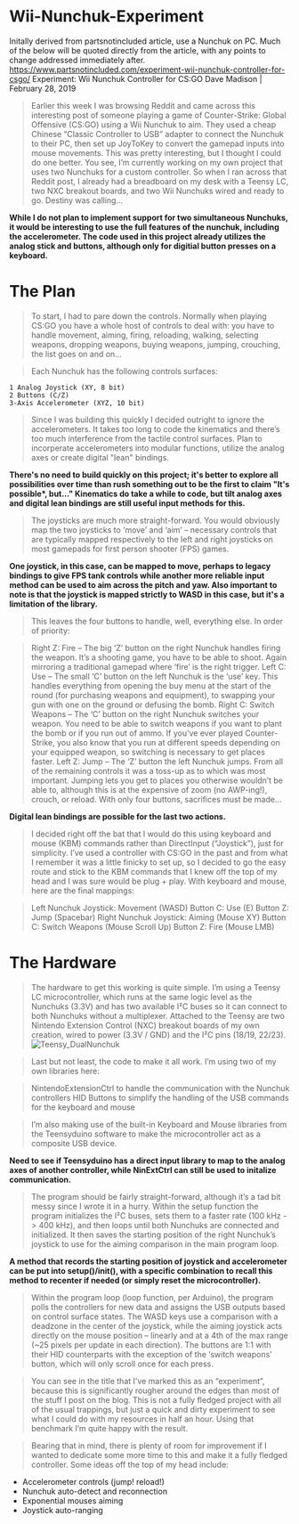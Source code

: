 # Wii-Nunchuk-Experiment
Initally derived from partsnotincluded article, use a Nunchuk on PC.
Much of the below will be quoted directly from the article, with any points to change addressed immediately after.
https://www.partsnotincluded.com/experiment-wii-nunchuk-controller-for-csgo/
Experiment: Wii Nunchuk Controller for CS:GO
Dave Madison | February 28, 2019

> Earlier this week I was browsing Reddit and came across this interesting post of someone playing a game of Counter-Strike: Global Offensive (CS:GO) using a Wii Nunchuk to aim. They used a cheap Chinese “Classic Controller to USB” adapter to connect the Nunchuk to their PC, then set up JoyToKey to convert the gamepad inputs into mouse movements.
This was pretty interesting, but I thought I could do one better. You see, I’m currently working on my own project that uses two Nunchuks for a custom controller. So when I ran across that Reddit post, I already had a breadboard on my desk with a Teensy LC, two NXC breakout boards, and two Wii Nunchuks wired and ready to go. Destiny was calling…

__While I do not plan to implement support for two simultaneous Nunchuks, it would be interesting to use the full features of the nunchuk, including the accelerometer. The code used in this project already utilizes the analog stick and buttons, although only for digitial button presses on a keyboard.__

# The Plan

> To start, I had to pare down the controls. Normally when playing CS:GO you have a whole host of controls to deal with: you have to handle movement, aiming, firing, reloading, walking, selecting weapons, dropping weapons, buying weapons, jumping, crouching, the list goes on and on…

> Each Nunchuk has the following controls surfaces:

    1 Analog Joystick (XY, 8 bit)
    2 Buttons (C/Z)
    3-Axis Accelerometer (XYZ, 10 bit)

> Since I was building this quickly I decided outright to ignore the accelerometers. It takes too long to code the kinematics and there’s too much interference from the tactile control surfaces.
Plan to incorperate accelerometers into modular functions, utilize the analog axes or create digital "lean" bindings.

__There's no need to build quickly on this project; it's better to explore all possibilities over time than rush something out to be the first to claim "It's possible*, but..." Kinematics do take a while to code, but tilt analog axes and digital lean bindings are still useful input methods for this.__ 

> The joysticks are much more straight-forward. You would obviously map the two joysticks to ‘move’ and ‘aim’ – necessary controls that are typically mapped respectively to the left and right joysticks on most gamepads for first person shooter (FPS) games.

__One joystick, in this case, can be mapped to move, perhaps to legacy bindings to give FPS tank controls while another more reliable input method can be used to aim across the pitch and yaw. Also important to note is that the joystick is mapped strictly to WASD in this case, but it's a limitation of the library.__

> This leaves the four buttons to handle, well, everything else. In order of priority:

>    Right Z: Fire – The big ‘Z’ button on the right Nunchuk handles firing the weapon. It’s a shooting game, you have to be able to shoot. Again mirroring a traditional gamepad where ‘fire’ is the right trigger.
    Left C: Use – The small ‘C’ button on the left Nunchuk is the ‘use’ key. This handles everything from opening the buy menu at the start of the round (for purchasing weapons and equipment), to swapping your gun with one on the ground or defusing the bomb.
    Right C: Switch Weapons – The ‘C’ button on the right Nunchuk switches your weapon. You need to be able to switch weapons if you want to plant the bomb or if you run out of ammo. If you’ve ever played Counter-Strike, you also know that you run at different speeds depending on your equipped weapon, so switching is necessary to get places faster.
    Left Z: Jump – The ‘Z’ button the left Nunchuk jumps. From all of the remaining controls it was a toss-up as to which was most important. Jumping lets you get to places you otherwise wouldn’t be able to, although this is at the expensive of zoom (no AWP-ing!), crouch, or reload. With only four buttons, sacrifices must be made…
    
__Digital lean bindings are possible for the last two actions.__

> I decided right off the bat that I would do this using keyboard and mouse (KBM) commands rather than DirectInput (“Joystick”), just for simplicity. I’ve used a controller with CS:GO in the past and from what I remember it was a little finicky to set up, so I decided to go the easy route and stick to the KBM commands that I knew off the top of my head and I was sure would be plug + play. With keyboard and mouse, here are the final mappings:

> Left Nunchuk
Joystick: Movement (WASD)
Button C: Use (E)
Button Z: Jump (Spacebar)
Right Nunchuk
Joystick: Aiming (Mouse XY)
Button C: Switch Weapons (Mouse Scroll Up)
Button Z: Fire (Mouse LMB)

# The Hardware

> The hardware to get this working is quite simple. I’m using a Teensy LC microcontroller, which runs at the same logic level as the Nunchuks (3.3V) and has two available I²C buses so it can connect to both Nunchuks without a multiplexer. Attached to the Teensy are two Nintendo Extension Control (NXC) breakout boards of my own creation, wired to power (3.3V / GND) and the I²C pins (18/19, 22/23).
![Teensy_DualNunchuk](https://user-images.githubusercontent.com/12158234/140527692-57179d38-a73f-46bf-8970-847915ca6f8f.jpg)

> Last but not least, the code to make it all work. I’m using two of my own libraries here:

>    NintendoExtensionCtrl to handle the communication with the Nunchuk controllers
>    HID Buttons to simplify the handling of the USB commands for the keyboard and mouse

> I’m also making use of the built-in Keyboard and Mouse libraries from the Teensyduino software to make the microcontroller act as a composite USB device.

__Need to see if Teensyduino has a direct input library to map to the analog axes of another controller, while NinExtCtrl can still be used to initalize communication.__

> The program should be fairly straight-forward, although it’s a tad bit messy since I wrote it in a hurry. Within the setup function the program initializes the I²C buses, sets them to a faster rate (100 kHz -> 400 kHz), and then loops until both Nunchuks are connected and initialized. It then saves the starting position of the right Nunchuk’s joystick to use for the aiming comparison in the main program loop.

__A method that records the starting position of joystick and accelerometer can be put into setup()/init(), with a specific combination to recall this method to recenter if needed (or simply reset the microcontroller).__

> Within the program loop (loop function, per Arduino), the program polls the controllers for new data and assigns the USB outputs based on control surface states. The WASD keys use a comparison with a deadzone in the center of the joystick, while the aiming joystick acts directly on the mouse position – linearly and at a 4th of the max range (~25 pixels per update in each direction). The buttons are 1:1 with their HID counterparts with the exception of the ‘switch weapons’ button, which will only scroll once for each press.

> You can see in the title that I’ve marked this as an “experiment”, because this is significantly rougher around the edges than most of the stuff I post on the blog. This is not a fully fledged project with all of the usual trappings, but just a quick and dirty experiment to see what I could do with my resources in half an hour. Using that benchmark I’m quite happy with the result.

> Bearing that in mind, there is plenty of room for improvement if I wanted to dedicate some more time to this and make it a fully fledged controller. Some ideas off the top of my head include:

  - Accelerometer controls (jump! reload!)
  - Nunchuk auto-detect and reconnection
  - Exponential mouses aiming
  - Joystick auto-ranging
